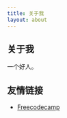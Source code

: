 ```yaml
---
title: 关于我
layout: about 
---
```


## 关于我

一个好人。

## 友情链接

- [Freecodecamp](https://www.freecodecamp.com/)